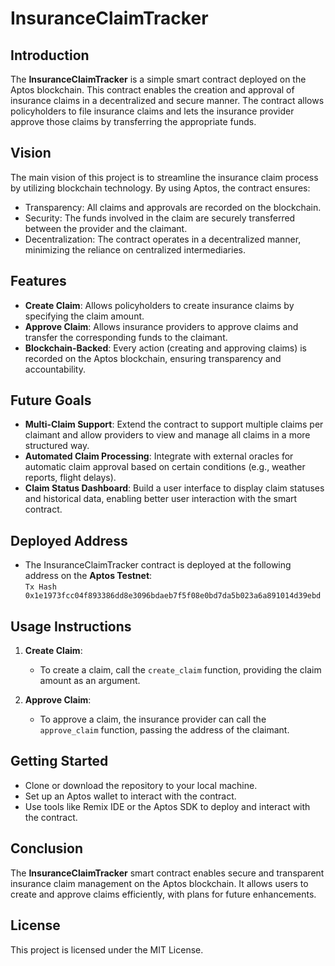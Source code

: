 
# InsuranceClaimTracker

## Introduction
The **InsuranceClaimTracker** is a simple smart contract deployed on the Aptos blockchain. This contract enables the creation and approval of insurance claims in a decentralized and secure manner. The contract allows policyholders to file insurance claims and lets the insurance provider approve those claims by transferring the appropriate funds.

## Vision
The main vision of this project is to streamline the insurance claim process by utilizing blockchain technology. By using Aptos, the contract ensures:
- Transparency: All claims and approvals are recorded on the blockchain.
- Security: The funds involved in the claim are securely transferred between the provider and the claimant.
- Decentralization: The contract operates in a decentralized manner, minimizing the reliance on centralized intermediaries.

## Features
- **Create Claim**: Allows policyholders to create insurance claims by specifying the claim amount.
- **Approve Claim**: Allows insurance providers to approve claims and transfer the corresponding funds to the claimant.
- **Blockchain-Backed**: Every action (creating and approving claims) is recorded on the Aptos blockchain, ensuring transparency and accountability.

## Future Goals
- **Multi-Claim Support**: Extend the contract to support multiple claims per claimant and allow providers to view and manage all claims in a more structured way.
- **Automated Claim Processing**: Integrate with external oracles for automatic claim approval based on certain conditions (e.g., weather reports, flight delays).
- **Claim Status Dashboard**: Build a user interface to display claim statuses and historical data, enabling better user interaction with the smart contract.

## Deployed Address
- The InsuranceClaimTracker contract is deployed at the following address on the **Aptos Testnet**:  
  `Tx Hash 0x1e1973fcc04f893386dd8e3096bdaeb7f5f08e0bd7da5b023a6a891014d39ebd`

## Usage Instructions
1. **Create Claim**:
   - To create a claim, call the `create_claim` function, providing the claim amount as an argument.
   
2. **Approve Claim**:
   - To approve a claim, the insurance provider can call the `approve_claim` function, passing the address of the claimant.

## Getting Started
- Clone or download the repository to your local machine.
- Set up an Aptos wallet to interact with the contract.
- Use tools like Remix IDE or the Aptos SDK to deploy and interact with the contract.

## Conclusion
The **InsuranceClaimTracker** smart contract enables secure and transparent insurance claim management on the Aptos blockchain. 
It allows users to create and approve claims efficiently, with plans for future enhancements.

## License
This project is licensed under the MIT License.
